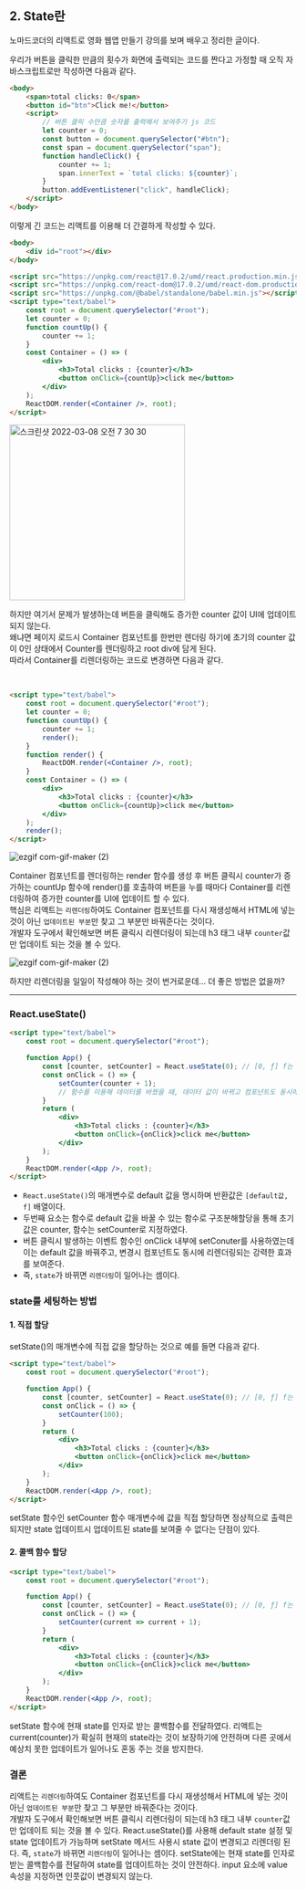 ## 2. State란
노마드코더의 리액트로 영화 웹앱 만들기 강의를 보며 배우고 정리한 글이다.

우리가 버튼을 클릭한 만큼의 횟수가 화면에 출력되는 코드를 짠다고 가정할 때 오직 자바스크립트로만 작성하면 다음과 같다.
```html
<body>
    <span>total clicks: 0</span>
    <button id="btn">Click me!</button>
    <script>
        // 버튼 클릭 수만큼 숫자를 출력해서 보여주기 js 코드
        let counter = 0;
        const button = document.querySelector("#btn");
        const span = document.querySelector("span");
        function handleClick() {
            counter += 1;
            span.innerText = `total clicks: ${counter}`;
        }
        button.addEventListener("click", handleClick);
    </script>
</body>
```
이렇게 긴 코드는 리액트를 이용해 더 간결하게 작성할 수 있다.

```html
<body>
    <div id="root"></div>
</body>

<script src="https://unpkg.com/react@17.0.2/umd/react.production.min.js"></script>
<script src="https://unpkg.com/react-dom@17.0.2/umd/react-dom.production.min.js"></script>
<script src="https://unpkg.com/@babel/standalone/babel.min.js"></script>
<script type="text/babel">
    const root = document.querySelector("#root");
    let counter = 0;
    function countUp() {
        counter += 1;
    }
    const Container = () => (
        <div>
            <h3>Total clicks : {counter}</h3>
            <button onClick={countUp}>click me</button>
        </div>
    );
    ReactDOM.render(<Container />, root);   
</script>
```
<img width="308" alt="스크린샷 2022-03-08 오전 7 30 30" src="https://user-images.githubusercontent.com/77538818/157128909-3e7fc226-cecd-423a-82b9-a690d19e8ad7.png">
   
하지만 여기서 문제가 발생하는데 버튼을 클릭해도 증가한 counter 값이 UI에 업데이트 되지 않는다.   
왜냐면 페이지 로드시 Container 컴포넌트를 한번만 렌더링 하기에 초기의 counter 값이 0인 상태에서 Counter를 렌더링하고 root div에 담게 된다.  
따라서 Container를 리렌더링하는 코드로 변경하면 다음과 같다.    

<br/>

```html
<script type="text/babel">
    const root = document.querySelector("#root");
    let counter = 0;
    function countUp() {
        counter += 1;
        render();
    }
    function render() {
        ReactDOM.render(<Container />, root);   
    }
    const Container = () => (
        <div>
            <h3>Total clicks : {counter}</h3>
            <button onClick={countUp}>click me</button>
        </div>
    );
    render();  
</script>
```
![ezgif com-gif-maker (2)](https://user-images.githubusercontent.com/77538818/157129784-b730fef9-2d28-4361-9e4a-af49e10d5e07.gif)    

Container 컴포넌트를 렌더링하는 render 함수를 생성 후 버튼 클릭시 counter가 증가하는 countUp 함수에 render()를 호출하여 버튼을 누를 때마다 
Container를 리렌더링하여 증가한 counter를 UI에 업데이트 할 수 있다.   
핵심은 리액트는 `리렌더링`하여도 Container 컴포넌트를 다시 재생성해서 HTML에 넣는 것이 아닌 `업데이트된 부분`만 찾고 그 부분만 바꿔준다는 것이다.    
개발자 도구에서 확인해보면 버튼 클릭시 리렌더링이 되는데 h3 태그 내부 `counter`값만 업데이트 되는 것을 볼 수 있다.

![ezgif com-gif-maker (2)](https://user-images.githubusercontent.com/77538818/157130850-fd736bf5-b8aa-4069-9a77-381f51f613ac.gif)

하지만 리렌더링을 일일이 작성해야 하는 것이 번거로운데... 더 좋은 방법은 없을까?

***

### React.useState()
```html
<script type="text/babel">
    const root = document.querySelector("#root");

    function App() { 
        const [counter, setCounter] = React.useState(0); // [0, ƒ] f는 default 값을 바꿀 수 있는 함수
        const onClick = () => {
            setCounter(counter + 1);
            // 함수를 이용해 데이터를 바꿨을 때, 데이터 값이 바뀌고 컴포넌트도 동시에 리렌더링
        }
        return (
            <div>
                <h3>Total clicks : {counter}</h3>
                <button onClick={onClick}>click me</button>
            </div>
        );
    }
    ReactDOM.render(<App />, root); 
</script>
```
- `React.useState()`의 매개변수로 default 값을 명시하며 반환값은 `[default값, f]` 배열이다.
- 두번째 요소는 함수로 default 값을 바꿀 수 있는 함수로 구조분해할당을 통해 초기값은 counter, 함수는 setCounter로 지정하였다.
- 버튼 클릭시 발생하는 이벤트 함수인 onClick 내부에 setConuter를 사용하였는데 이는 default 값을 바꿔주고, 변경시 컴포넌트도 동시에 리렌더링되는 강력한 효과를 보여준다.
- 즉, `state`가 바뀌면 `리렌더링`이 일어나는 셈이다.

### state를 세팅하는 방법
#### 1. 직접 할당 
setState()의 매개변수에 직접 값을 할당하는 것으로 예를 들면 다음과 같다.
```html
<script type="text/babel">
    const root = document.querySelector("#root");

    function App() { 
        const [counter, setCounter] = React.useState(0); // [0, ƒ] f는 default 값을 바꿀 수 있는 함수
        const onClick = () => {
            setCounter(100);
        }
        return (
            <div>
                <h3>Total clicks : {counter}</h3>
                <button onClick={onClick}>click me</button>
            </div>
        );
    }
    ReactDOM.render(<App />, root); 
</script>
```
setState 함수인 setCounter 함수 매개변수에 값을 직접 할당하면 정상적으로 출력은 되지만 state 업데이트시 업데이트된 state를 보여줄 수 없다는 단점이 있다.

#### 2. 콜백 함수 할당
```html
<script type="text/babel">
    const root = document.querySelector("#root");

    function App() { 
        const [counter, setCounter] = React.useState(0); // [0, ƒ] f는 default 값을 바꿀 수 있는 함수
        const onClick = () => {
            setCounter(current => current + 1);
        }
        return (
            <div>
                <h3>Total clicks : {counter}</h3>
                <button onClick={onClick}>click me</button>
            </div>
        );
    }
    ReactDOM.render(<App />, root); 
</script>
```
setState 함수에 현재 state를 인자로 받는 콜백함수를 전달하였다. 리액트는 current(counter)가 확실히 현재의 state라는 것이 보장하기에 안전하며
다른 곳에서 예상치 못한 업데이트가 일어나도 혼동 주는 것을 방지한다.

### 결론

리액트는 `리렌더링`하여도 Container 컴포넌트를 다시 재생성해서 HTML에 넣는 것이 아닌 `업데이트된 부분`만 찾고 그 부분만 바꿔준다는 것이다.    
개발자 도구에서 확인해보면 버튼 클릭시 리렌더링이 되는데 h3 태그 내부 `counter`값만 업데이트 되는 것을 볼 수 있다.
React.useState()를 사용해 default state 설정 및 state 업데이트가 가능하며 setState 메서드 사용시 state 값이 변경되고 리렌더링 된다.
즉, `state`가 바뀌면 `리렌더링`이 일어나는 셈이다.
setState에는 현재 state를 인자로 받는 콜백함수를 전달하여 state를 업데이트하는 것이 안전하다.
input 요소에 value 속성을 지정하면 인풋값이 변경되지 않는다.


